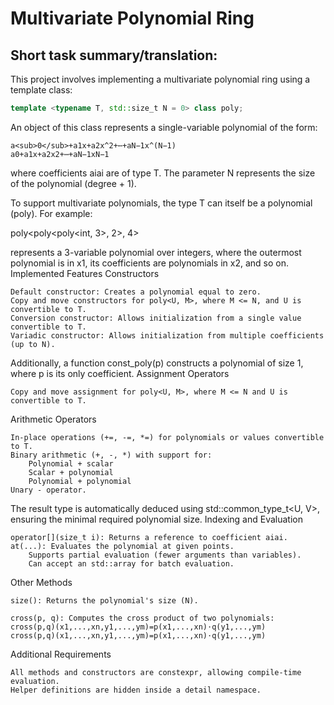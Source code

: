 # Multivariate Polynomial Ring
## Short task summary/translation:

This project involves implementing a multivariate polynomial ring using a template class:

```cpp
template <typename T, std::size_t N = 0> class poly;
```

An object of this class represents a single-variable polynomial of the form:  

    a<sub>0</sub>+a1x+a2x^2+⋯+aN−1x^(N−1)
    a0​+a1​x+a2​x2+⋯+aN−1​xN−1

where coefficients aiai​ are of type T. The parameter N represents the size of the polynomial (degree + 1).

To support multivariate polynomials, the type T can itself be a polynomial (poly). For example:

poly<poly<poly<int, 3>, 2>, 4>

represents a 3-variable polynomial over integers, where the outermost polynomial is in x1, its coefficients are polynomials in x2, and so on.
Implemented Features
Constructors

    Default constructor: Creates a polynomial equal to zero.
    Copy and move constructors for poly<U, M>, where M <= N, and U is convertible to T.
    Conversion constructor: Allows initialization from a single value convertible to T.
    Variadic constructor: Allows initialization from multiple coefficients (up to N).

Additionally, a function const_poly(p) constructs a polynomial of size 1, where p is its only coefficient.
Assignment Operators

    Copy and move assignment for poly<U, M>, where M <= N and U is convertible to T.

Arithmetic Operators

    In-place operations (+=, -=, *=) for polynomials or values convertible to T.
    Binary arithmetic (+, -, *) with support for:
        Polynomial + scalar
        Scalar + polynomial
        Polynomial + polynomial
    Unary - operator.

The result type is automatically deduced using std::common_type_t<U, V>, ensuring the minimal required polynomial size.
Indexing and Evaluation

    operator[](size_t i): Returns a reference to coefficient aiai​.
    at(...): Evaluates the polynomial at given points.
        Supports partial evaluation (fewer arguments than variables).
        Can accept an std::array for batch evaluation.

Other Methods

    size(): Returns the polynomial's size (N).

    cross(p, q): Computes the cross product of two polynomials:
    cross(p,q)(x1,...,xn,y1,...,ym)=p(x1,...,xn)⋅q(y1,...,ym)
    cross(p,q)(x1​,...,xn​,y1​,...,ym​)=p(x1​,...,xn​)⋅q(y1​,...,ym​)

Additional Requirements

    All methods and constructors are constexpr, allowing compile-time evaluation.
    Helper definitions are hidden inside a detail namespace.
